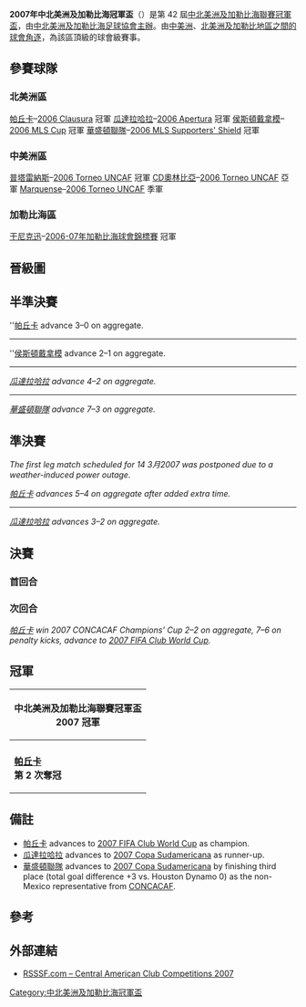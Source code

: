 **2007年中北美洲及加勒比海冠軍盃**（）是第 42
屆[中北美洲及加勒比海聯賽冠軍盃](https://zh.wikipedia.org/wiki/中北美洲及加勒比海聯賽冠軍盃 "wikilink")，由[中北美洲及加勒比海足球協會主辦](https://zh.wikipedia.org/wiki/中北美洲及加勒比海足球協會 "wikilink")。由[中美洲](../Page/中美洲.md "wikilink")、[北美洲及](../Page/北美洲.md "wikilink")[加勒比地區之間的球會角逐](https://zh.wikipedia.org/wiki/加勒比地區 "wikilink")，為該區頂級的球會級賽事。

## 參賽球隊

### 北美洲區

[帕丘卡](https://zh.wikipedia.org/wiki/帕丘卡足球俱樂部 "wikilink")–[2006
Clausura](https://zh.wikipedia.org/wiki/Primera_División_de_México_Clausura_2006 "wikilink")
冠軍
[瓜達拉哈拉](../Page/瓜達拉哈拉體育會.md "wikilink")–[2006
Apertura](https://zh.wikipedia.org/wiki/Primera_División_de_México_Apertura_2006 "wikilink")
冠軍
[侯斯頓戴拿模](https://zh.wikipedia.org/wiki/休斯敦迪納摩 "wikilink")–[2006 MLS
Cup](https://zh.wikipedia.org/wiki/MLS_Cup_2006 "wikilink") 冠軍
[華盛頓聯隊](https://zh.wikipedia.org/wiki/華盛頓特區聯 "wikilink")–[2006 MLS
Supporters'
Shield](https://zh.wikipedia.org/wiki/2006_Major_League_Soccer_season#Final_standings "wikilink")
冠軍

### 中美洲區

[普塔雷納斯](https://zh.wikipedia.org/wiki/普塔雷納斯足球會 "wikilink")–[2006 Torneo
UNCAF](https://zh.wikipedia.org/wiki/Copa_Interclubes_UNCAF_2006 "wikilink")
冠軍
[CD奧林比亞](../Page/奧林比亞體育會.md "wikilink")–[2006 Torneo
UNCAF](https://zh.wikipedia.org/wiki/Copa_Interclubes_UNCAF_2006 "wikilink")
亞軍
[Marquense](https://zh.wikipedia.org/wiki/Marquense "wikilink")–[2006
Torneo
UNCAF](https://zh.wikipedia.org/wiki/Torneo_UNCAF_2006 "wikilink") 季軍

### 加勒比海區

[干尼克迅](https://zh.wikipedia.org/wiki/干尼克迅足球會 "wikilink")–[2006-07年加勒比海球會錦標賽](https://zh.wikipedia.org/wiki/2006-07年加勒比海球會錦標賽 "wikilink")
冠軍

## 晉級圖

## 半準決賽

''[帕丘卡](https://zh.wikipedia.org/wiki/帕丘卡足球俱樂部 "wikilink") advance 3–0
on aggregate.

-----

''[侯斯頓戴拿模](https://zh.wikipedia.org/wiki/休斯敦迪納摩 "wikilink") advance 2–1
on aggregate.

-----

*[瓜達拉哈拉](../Page/瓜達拉哈拉體育會.md "wikilink") advance 4–2 on aggregate.*

-----

*[華盛頓聯隊](https://zh.wikipedia.org/wiki/華盛頓特區聯 "wikilink") advance 7–3 on
aggregate.*

## 準決賽

*The first leg match scheduled for 14 3月2007 was postponed due to a
weather-induced power outage.*

*[帕丘卡](https://zh.wikipedia.org/wiki/帕丘卡足球俱樂部 "wikilink") advances 5–4
on aggregate after added extra time.*

-----

*[瓜達拉哈拉](../Page/瓜達拉哈拉體育會.md "wikilink") advances 3–2 on aggregate.*

## 決賽

### 首回合

### 次回合

*[帕丘卡](https://zh.wikipedia.org/wiki/帕丘卡足球俱樂部 "wikilink") win 2007
CONCACAF Champions' Cup 2–2 on aggregate,
7–6 on penalty kicks, advance to [2007 FIFA Club World
Cup](https://zh.wikipedia.org/wiki/FIFA_Club_World_Cup_2007 "wikilink").*

## 冠軍

<table>
<thead>
<tr class="header">
<th><p>中北美洲及加勒比海聯賽冠軍盃<br />
2007 冠軍</p></th>
</tr>
</thead>
<tbody>
<tr class="odd">
<td></td>
</tr>
<tr class="even">
<td><p><strong><a href="https://zh.wikipedia.org/wiki/帕丘卡足球俱樂部" title="wikilink">帕丘卡</a></strong><br />
<strong>第 2 次奪冠</strong></p></td>
</tr>
</tbody>
</table>

## 備註

  - [帕丘卡](https://zh.wikipedia.org/wiki/帕丘卡足球俱樂部 "wikilink") advances to
    [2007 FIFA Club World
    Cup](https://zh.wikipedia.org/wiki/FIFA_Club_World_Cup_2007 "wikilink")
    as champion.
  - [瓜達拉哈拉](../Page/瓜達拉哈拉體育會.md "wikilink") advances to [2007 Copa
    Sudamericana](https://zh.wikipedia.org/wiki/Copa_Sudamericana_2007 "wikilink")
    as runner-up.
  - [華盛頓聯隊](https://zh.wikipedia.org/wiki/華盛頓特區聯 "wikilink") advances to
    [2007 Copa
    Sudamericana](https://zh.wikipedia.org/wiki/Copa_Sudamericana_2007 "wikilink")
    by finishing third place
    (total goal difference +3 vs. Houston Dynamo 0) as the non-Mexico
    representative from
    [CONCACAF](https://zh.wikipedia.org/wiki/CONCACAF "wikilink").

## 參考

## 外部連結

  - [RSSSF.com – Central American Club
    Competitions 2007](http://www.rsssf.com/tablesc/cacups07.html#cc)

[Category:中北美洲及加勒比海冠軍盃](https://zh.wikipedia.org/wiki/Category:中北美洲及加勒比海冠軍盃 "wikilink")